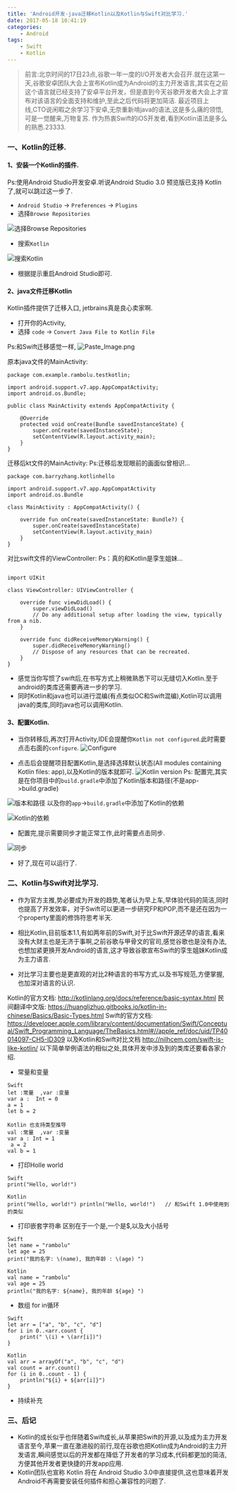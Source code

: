 ```yaml
---
title: 'Android开发-java迁移Kotlin以及Kotlin与Swift对比学习.'
date: 2017-05-18 10:41:19
categories:
    - Android
tags: 
    - Swift
    - Kotlin
---
```

>前言:北京时间的17日23点,谷歌一年一度的I/O开发者大会召开.就在这第一天,谷歌安卓团队大会上宣布Kotlin成为Android的主力开发语言,其实在之前这个语言就已经支持了安卓平台开发，但是直到今天谷歌开发者大会上才宣布对该语言的全面支持和维护,至此之后代码将更加简洁.
>最近项目上线,CTO说闲暇之余学习下安卓,无奈重新啃java的语法,这是多么痛的领悟,可是一觉醒来,万物复苏.
>作为热衷Swift的iOS开发者,看到Kotlin语法是多么的熟悉.23333.

### 一、Kotlin的迁移.
#### 1、安装一个Kotlin的插件.
Ps:使用Android Studio开发安卓.听说Android Studio 3.0 预览版已支持 Kotlin了,就可以跳过这一步了.

* `Android Studio` -> `Preferences` -> `Plugins`
* 选择`Browse Repositories`

![选择Browse Repositories](http://upload-images.jianshu.io/upload_images/1666327-2f21c585f5a11d31.png?imageMogr2/auto-orient/strip%7CimageView2/2/w/1240)

* 搜索`Kotlin`

![搜索Kotlin](http://upload-images.jianshu.io/upload_images/1666327-037c81681ed27be8.png?imageMogr2/auto-orient/strip%7CimageView2/2/w/1240)

* 根据提示重启Android Studio即可.

#### 2、java文件迁移Kotlin

Kotlin插件提供了迁移入口, jetbrains真是良心卖家啊.

* 打开你的Activity,
* 选择 `code` -> `Convert Java File to Kotlin File`

Ps:和Swift迁移感觉一样,
![Paste_Image.png](http://upload-images.jianshu.io/upload_images/1666327-3be717b132da80ea.png?imageMogr2/auto-orient/strip%7CimageView2/2/w/1240)

原本java文件的MainActivity:

```
package com.example.rambolu.testkotlin;

import android.support.v7.app.AppCompatActivity;
import android.os.Bundle;

public class MainActivity extends AppCompatActivity {

    @Override
    protected void onCreate(Bundle savedInstanceState) {
        super.onCreate(savedInstanceState);
        setContentView(R.layout.activity_main);
    }
}
```

迁移后kt文件的MainActivity:
Ps:迁移后发现眼前的画面似曾相识...

```
package com.barryzhang.kotlinhello

import android.support.v7.app.AppCompatActivity
import android.os.Bundle

class MainActivity : AppCompatActivity() {

    override fun onCreate(savedInstanceState: Bundle?) {
        super.onCreate(savedInstanceState)
        setContentView(R.layout.activity_main)
    }
}
```

对比swift文件的ViewController:
Ps：真的和Kotlin是孪生姐妹...

```

import UIKit

class ViewController: UIViewController {

    override func viewDidLoad() {
        super.viewDidLoad()
        // Do any additional setup after loading the view, typically from a nib.
    }

    override func didReceiveMemoryWarning() {
        super.didReceiveMemoryWarning()
        // Dispose of any resources that can be recreated.
    }
}
```

* 感觉当你写惯了swift后,在书写方式上稍微熟悉下可以无缝切入Kotlin.至于android的类库还需要再进一步的学习.
* 同时Kotlin和java也可以进行混编(有点类似OC和Swift混编),Kotlin可以调用java的类库,同时java也可以调用Kotlin.



#### 3、配置Kotlin.

* 当你转移后,再次打开Activity,IDE会提醒你`Kotlin not configured`.此时需要点击右面的`configure`.
![Configure](http://upload-images.jianshu.io/upload_images/1666327-85f7b794b83f43a4.png?imageMogr2/auto-orient/strip%7CimageView2/2/w/1240)

* 点击后会提醒项目配置Kotlin,是选择选择默认状态(All modules containing Kotlin files: app),以及Kotlin的版本就即可.
![Kotlin version](http://upload-images.jianshu.io/upload_images/1666327-0e358bc86a37c8ff.png?imageMogr2/auto-orient/strip%7CimageView2/2/w/1240)
Ps: 配置完,其实是在你项目中的`build.gradle`中添加了Kotlin版本和路径(不是app->build.gradle)

![版本和路径](http://upload-images.jianshu.io/upload_images/1666327-617bd8faf1d89f4b.png?imageMogr2/auto-orient/strip%7CimageView2/2/w/1240)
以及你的`app`->`build.gradle`中添加了Kotlin的依赖

![Kotlin的依赖](http://upload-images.jianshu.io/upload_images/1666327-a33793e2b7a6a46c.png?imageMogr2/auto-orient/strip%7CimageView2/2/w/1240)

* 配置完,提示需要同步才能正常工作,此时需要点击同步.

![同步](http://upload-images.jianshu.io/upload_images/1666327-3b41981f73eff30c.png?imageMogr2/auto-orient/strip%7CimageView2/2/w/1240)

* 好了,现在可以运行了.

### 二、Kotlin与Swift对比学习.

* 作为官方主推,势必要成为开发的趋势,笔者认为早上车,早体验代码的简洁,同时也提高了开发效率，对于Swift可以更进一步研究FP和POP,而不是还在因为一个property里面的修饰符思考半天.

* 相比Kotlin,目前版本1.1,有如两年前的Swift,对于比Swift开源还早的语言,看来没有大财主也是无济于事啊,之前谷歌与甲骨文的官司,感觉谷歌也是没有办法,也想加紧更换开发Android的语言,这才导致谷歌宣布Swift的孪生姐妹Kotlin成为主力语言.

* 对比学习主要也是更直观的对比2种语言的书写方式,以及书写规范,方便掌握,也加深对语言的认识.

Kotlin的官方文档:
http://kotlinlang.org/docs/reference/basic-syntax.html
民间翻译中文版:
https://huanglizhuo.gitbooks.io/kotlin-in-chinese/Basics/Basic-Types.html
Swift的官方文档:
https://developer.apple.com/library/content/documentation/Swift/Conceptual/Swift_Programming_Language/TheBasics.html#//apple_ref/doc/uid/TP40014097-CH5-ID309
以及Kotlin和Swift对比文档
http://nilhcem.com/swift-is-like-kotlin/
以下简单举例语法的相似之处,具体开发中涉及到的类库还要看各家介绍.
* 常量和变量

```
Swift
let :常量  ,var :变量
var a :  Int = 0   
a = 1
let b = 2

```

```
Kotlin 也支持类型推导
val :常量  ,var :变量
var a : Int = 1   
 a = 2
val b = 1 
```

* 打印Holle world

```
Swift
print("Hello, world!")
```

```
Kotlin
print("Hello, world!") println("Hello, world!")   // 和Swift 1.0中使用到的类似
```

* 打印嵌套字符串
区别在于一个是\,一个是$,以及大小括号

```
Swift
let name = "rambolu"
let age = 25
print("我的名字: \(name), 我的年龄 : \(age) ") 
```

```
Kotlin
val name = "rambolu"
val age = 25
println("我的名字: ${name}, 我的年龄 ${age} ") 
```

* 数组 for in循环

```
Swift
let arr = ["a", "b", "c", "d"]
for i in 0..<arr.count {
    print(" \(i) + \(arr[i])")
}
```

```
Kotlin
val arr = arrayOf("a", "b", "c", "d")
val count = arr.count()
for (i in 0..count - 1) {
    println("${i} + ${arr[i]}")
}
```

* 持续补充

### 三、后记

* Kotlin的成长似乎也伴随着Swift成长,从苹果把Swift的开源,以及成为主力开发语言至今,苹果一直在激进般的前行,现在谷歌也把Kotlin成为Android的主力开发语言,瞬间感觉以后的开发都在降低了开发者的学习成本,代码都更加的简洁,方便其他开发者更快捷的开发app应用.
* Kotlin团队也宣称 Kotlin 将在 Android Studio 3.0中直接提供,这也意味着开发Android不再需要安装任何插件和担心兼容性的问题了.

